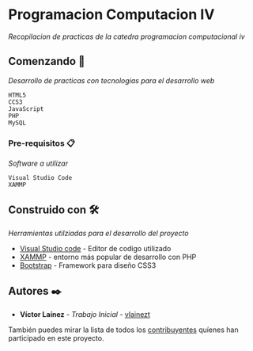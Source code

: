 # Programacion Computacion IV

_Recopilacion de practicas de la catedra programacion computacional iv_

## Comenzando 🚀

_Desarrollo de practicas con tecnologias para el desarrollo web_

```
HTML5
CCS3
JavaScript
PHP
MySQL
```

### Pre-requisitos 📋

_Software a utilizar_

```
Visual Studio Code
XAMMP
```

## Construido con 🛠️

_Herramientas utilziadas para el desarrollo del proyecto_

* [Visual Studio code](https://code.visualstudio.com/) - Editor de codigo utilizado
* [XAMMP](https://www.apachefriends.org/es/index.html) - entorno más popular de desarrollo con PHP
* [Bootstrap](https://getbootstrap.com/) - Framework para diseño CSS3


## Autores ✒️

* **Víctor Laínez** - *Trabajo Inicial* - [vlainezt](https://github.com/vlainezt)

También puedes mirar la lista de todos los [contribuyentes](https://github.com/vlainezt/programacioniv/contributors) quíenes han participado en este proyecto. 
